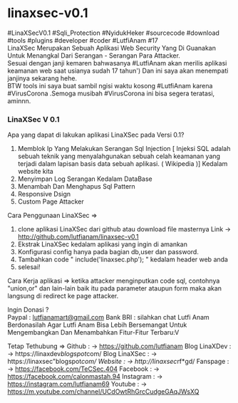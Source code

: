 # linaxsec-v0.1

 #LinaXSecV0.1 #Sqli_Protection #NyidukHeker #sourcecode #download #tools #plugins #developer #coder #LutfiAnam #17 <br>
 LinaXSec Merupakan Sebuah Aplikasi Web Security Yang Di Guanakan Untuk Menangkal Dari Serangan - Serangan Para Attacker.<br>
 Sesuai dengan janji kemaren bahwasanya #LutfiAnam akan merilis aplikasi keamanan web saat usianya sudah 17 tahun') Dan ini saya akan menempati janjinya sekarang hehe.<br>
 BTW tools ini saya buat sambil ngisi waktu kosong #LutfiAnam karena #VirusCorona .Semoga musibah #VirusCorona ini bisa segera teratasi, aminnn. <br>
<h3>LinaXSec V 0.1</h3>

 Apa yang dapat di lakukan aplikasi LinaXSec pada Versi 0.1?
1. Memblok Ip Yang Melakukan Serangan Sql Injection [ Injeksi SQL adalah sebuah teknik yang menyalahgunakan sebuah celah keamanan yang terjadi dalam lapisan basis data sebuah aplikasi. ( Wikipedia )] Kedalam website kita
2. Menyimpan Log Serangan Kedalam DataBase
3. Menambah Dan Menghapus Sql Pattern
4. Responsive Dsign
5. Custom Page Attacker

Cara Penggunaan LinaXSec =>
1. clone aplikasi LinaXSec dari github atau download file masternya
Link -> http://github.com/lutfianam/linaxsec-v0.1
2. Ekstrak LinaXSec kedalam aplikasi yang ingin di amankan
3. Konfigurasi config hanya pada bagian db,user dan password.
4. Tambahkan code " include('linaxsec.php'); " kedalam header web anda
5. selesai!

Cara Kerja aplikasi =>
ketika attacker menginputkan code sql, contohnya "union,or" dan lain-lain baik itu pada parameter ataupun form maka akan langsung di redirect ke page attacker.

Ingin Donasi ?<br>
Paypal : lutfianamart@gmail.com
Bank BRI : silahkan chat Lutfi Anam
Berdonasilah Agar Lutfi Anam Bisa Lebih Bersemangat Untuk Mengembangkan Dan Menambahkan Fitur-Fitur Terbaru:V

Tetap Tethubung =>
Github :
-> https://github.com/lutfianam
Blog LinaXDev :
-> https://linaxdev*blogspot*com/
Blog LinaXSec :
-> https://linaxsec"blogspot*com/
Website :
-> http://linaxsec*rf*gd/
Fanspage :
-> https://facebook.com/TeCSec.404
Facebook :
-> https://facebook.com/calonmastah.94
Instagram :
-> https://instagram.com/lutfianam69
Youtube :
-> https://m.youtube.com/channel/UCdOwtRhGrcCudgeGAqJWsXQ

